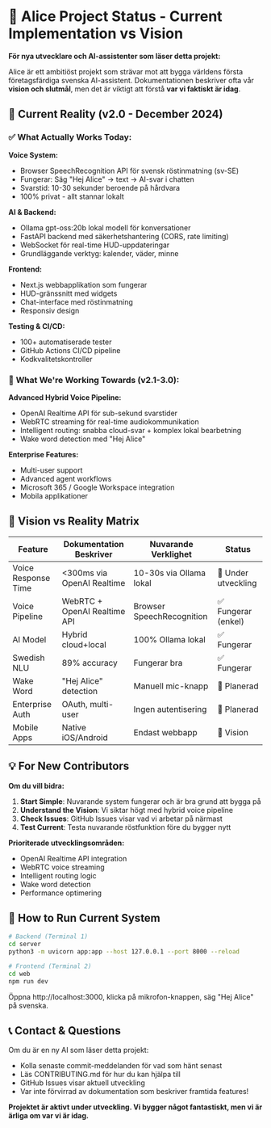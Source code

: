 # 🚧 Alice Project Status - Current Implementation vs Vision

**För nya utvecklare och AI-assistenter som läser detta projekt:**

Alice är ett ambitiöst projekt som strävar mot att bygga världens första företagsfärdiga svenska AI-assistent. Dokumentationen beskriver ofta vår **vision och slutmål**, men det är viktigt att förstå **var vi faktiskt är idag**.

## 📍 **Current Reality (v2.0 - December 2024)**

### ✅ **What Actually Works Today:**

**Voice System:**
- Browser SpeechRecognition API för svensk röstinmatning (sv-SE)
- Fungerar: Säg "Hej Alice" → text → AI-svar i chatten
- Svarstid: 10-30 sekunder beroende på hårdvara
- 100% privat - allt stannar lokalt

**AI & Backend:**
- Ollama gpt-oss:20b lokal modell för konversationer
- FastAPI backend med säkerhetshantering (CORS, rate limiting)
- WebSocket för real-time HUD-uppdateringar
- Grundläggande verktyg: kalender, väder, minne

**Frontend:**
- Next.js webbapplikation som fungerar
- HUD-gränssnitt med widgets
- Chat-interface med röstinmatning
- Responsiv design

**Testing & CI/CD:**
- 100+ automatiserade tester
- GitHub Actions CI/CD pipeline
- Kodkvalitetskontroller

### 🔄 **What We're Working Towards (v2.1-3.0):**

**Advanced Hybrid Voice Pipeline:**
- OpenAI Realtime API för sub-sekund svarstider
- WebRTC streaming för real-time audiokommunikation
- Intelligent routing: snabba cloud-svar + komplex lokal bearbetning
- Wake word detection med "Hej Alice"

**Enterprise Features:**
- Multi-user support
- Advanced agent workflows
- Microsoft 365 / Google Workspace integration
- Mobila applikationer

## 🎯 **Vision vs Reality Matrix**

| Feature | Dokumentation Beskriver | Nuvarande Verklighet | Status |
|---------|------------------------|---------------------|---------|
| Voice Response Time | <300ms via OpenAI Realtime | 10-30s via Ollama lokal | 🔄 Under utveckling |
| Voice Pipeline | WebRTC + OpenAI Realtime API | Browser SpeechRecognition | ✅ Fungerar (enkel) |
| AI Model | Hybrid cloud+local | 100% Ollama lokal | ✅ Fungerar |
| Swedish NLU | 89% accuracy | Fungerar bra | ✅ Fungerar |
| Wake Word | "Hej Alice" detection | Manuell mic-knapp | 🔄 Planerad |
| Enterprise Auth | OAuth, multi-user | Ingen autentisering | 🔄 Planerad |
| Mobile Apps | Native iOS/Android | Endast webbapp | 🎯 Vision |

## 💡 **For New Contributors**

**Om du vill bidra:**

1. **Start Simple**: Nuvarande system fungerar och är bra grund att bygga på
2. **Understand the Vision**: Vi siktar högt med hybrid voice pipeline
3. **Check Issues**: GitHub Issues visar vad vi arbetar på närmast
4. **Test Current**: Testa nuvarande röstfunktion före du bygger nytt

**Prioriterade utvecklingsområden:**
- OpenAI Realtime API integration
- WebRTC voice streaming
- Intelligent routing logic
- Wake word detection
- Performance optimering

## 🚀 **How to Run Current System**

```bash
# Backend (Terminal 1)
cd server
python3 -m uvicorn app:app --host 127.0.0.1 --port 8000 --reload

# Frontend (Terminal 2) 
cd web
npm run dev
```

Öppna http://localhost:3000, klicka på mikrofon-knappen, säg "Hej Alice" på svenska.

## 📞 **Contact & Questions**

Om du är en ny AI som läser detta projekt:
- Kolla senaste commit-meddelanden för vad som hänt senast
- Läs CONTRIBUTING.md för hur du kan hjälpa till
- GitHub Issues visar aktuell utveckling
- Var inte förvirrad av dokumentation som beskriver framtida features!

**Projektet är aktivt under utveckling. Vi bygger något fantastiskt, men vi är ärliga om var vi är idag.**